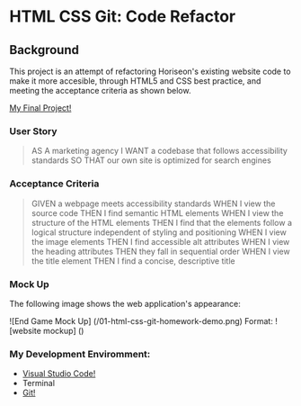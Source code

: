 # HTML CSS Git: Code Refactor

## Background

This project is an attempt of refactoring Horiseon's existing website code to make it more accesible, through HTML5 and CSS best practice, and meeting the acceptance criteria as shown below. 

[My Final Project!](https://rubybassi.github.io/code-refactor-assignment)

### User Story

> AS A marketing agency
> I WANT a codebase that follows accessibility standards
> SO THAT our own site is optimized for search engines

### Acceptance Criteria

> GIVEN a webpage meets accessibility standards
> WHEN I view the source code
> THEN I find semantic HTML elements
> WHEN I view the structure of the HTML elements
> THEN I find that the elements follow a logical structure independent of styling and positioning
> WHEN I view the image elements
> THEN I find accessible alt attributes
> WHEN I view the heading attributes
> THEN they fall in sequential order
> WHEN I view the title element
> THEN I find a concise, descriptive title

### Mock Up

The following image shows the web application's appearance:

![End Game Mock Up] (/01-html-css-git-homework-demo.png)
Format: ![website mockup] ()

### My Development Enviromment:
* [Visual Studio Code!](https://code.visualstudio.com/)
* Terminal
* [Git!](https://git-scm.com/book/en/v2/Getting-Started-Installing-Git)